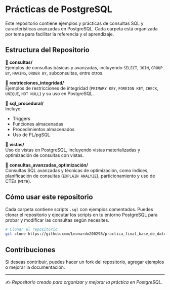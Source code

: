 # Prácticas de PostgreSQL

Este repositorio contiene ejemplos y prácticas de consultas SQL y características avanzadas en PostgreSQL. Cada carpeta está organizada por tema para facilitar la referencia y el aprendizaje.

## Estructura del Repositorio

📂 **consultas/**  
Ejemplos de consultas básicas y avanzadas, incluyendo `SELECT`, `JOIN`, `GROUP BY`, `HAVING`, `ORDER BY`, subconsultas, entre otros.

📂 **restricciones_integridad/**  
Ejemplos de restricciones de integridad (`PRIMARY KEY`, `FOREIGN KEY`, `CHECK`, `UNIQUE`, `NOT NULL`) y su uso en PostgreSQL.

📂 **sql_procedural/**  
Incluye:
- Triggers
- Funciones almacenadas
- Procedimientos almacenados
- Uso de PL/pgSQL

📂 **vistas/**  
Uso de vistas en PostgreSQL, incluyendo vistas materializadas y optimización de consultas con vistas.

📂 **consultas_avanzadas_optimización/**  
Consultas SQL avanzadas y técnicas de optimización, como índices, planificación de consultas (`EXPLAIN ANALYZE`), particionamiento y uso de CTEs (`WITH`).

## Cómo usar este repositorio

Cada carpeta contiene scripts `.sql` con ejemplos comentados. Puedes clonar el repositorio y ejecutar los scripts en tu entorno PostgreSQL para probar y modificar las consultas según necesites.

```sh
# Clonar el repositorio
git clone https://github.com/Leonardo200298/practica_final_base_de_datos.git
```

## Contribuciones

Si deseas contribuir, puedes hacer un fork del repositorio, agregar ejemplos o mejorar la documentación.

---
✍️ *Repositorio creado para organizar y mejorar la práctica en PostgreSQL.*